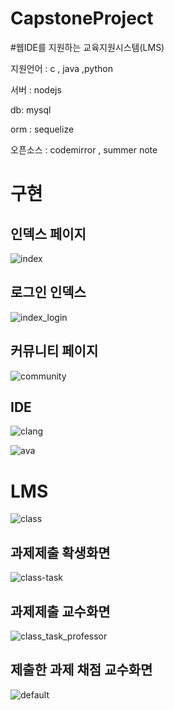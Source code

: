 # CapstoneProject

#웹IDE를 지원하는 교육지원시스템(LMS)

지원언어 : c , java ,python

서버 : nodejs

db: mysql

orm : sequelize

오픈소스 : codemirror , summer note 

# 구현 

## 인덱스 페이지

![index](https://user-images.githubusercontent.com/31912670/40877621-0e6f50c2-66bf-11e8-84a9-f6023cdaa1d3.jpg)

## 로그인 인덱스

![index_login](https://user-images.githubusercontent.com/31912670/40877623-11b1fece-66bf-11e8-90da-75b03ccef22b.jpg)



## 커뮤니티 페이지



![community](https://user-images.githubusercontent.com/31912670/40877635-280479f4-66bf-11e8-88b0-c0bd2d1f8dc1.jpg)

## IDE



![clang](https://user-images.githubusercontent.com/31912670/40877640-33ca895e-66bf-11e8-9f61-e547641cc046.jpg)



![ava](https://user-images.githubusercontent.com/31912670/40877641-33f4363c-66bf-11e8-9d3d-eabce54f16c2.jpg)



# LMS

![class](https://user-images.githubusercontent.com/31912670/40877644-437240f4-66bf-11e8-8728-e8b265347016.jpg)



##  과제제출 확생화면

![class-task](https://user-images.githubusercontent.com/31912670/40877645-4db588c8-66bf-11e8-839f-ec139b1ff304.jpg)



## 과제제출 교수화면

![class_task_professor](https://user-images.githubusercontent.com/31912670/40877655-5fdb254e-66bf-11e8-83e4-55a8bca1a345.jpg)



## 제출한 과제 채점 교수화면

![default](https://user-images.githubusercontent.com/31912670/40877658-8104a33a-66bf-11e8-86ee-82fd392c3b14.jpg)